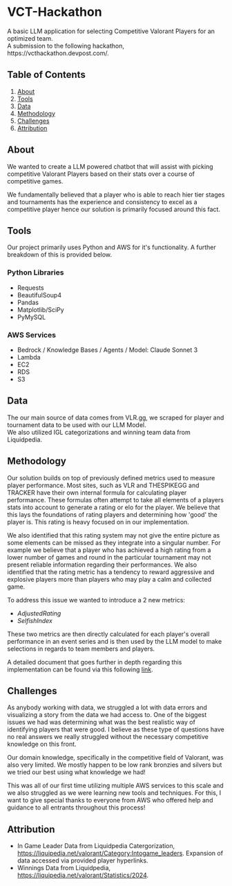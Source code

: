 # VCT-Hackathon
<p>A basic LLM application for selecting Competitive Valorant Players for an optimized team.<br>
A submission to the following hackathon, https://vcthackathon.devpost.com/.<p/>

## Table of Contents
1. [About](#About)
2. [Tools](#Tools)
3. [Data](#Data)
4. [Methodology](#Methodology)
5. [Challenges](#Challenges)
6. [Attribution](#Attribution)

## About
We wanted to create a LLM powered chatbot that will assist with picking competitive Valorant Players based on their stats over a course of competitive games.

We fundamentally believed that a player who is able to reach hier tier stages and tournaments has the experience and consistency to excel as a competitive player hence our solution is primarily focused around this fact.

## Tools
Our project primarily uses Python and AWS for it's functionality. A further breakdown of this is provided below.

### Python Libraries
- Requests
- BeautifulSoup4
- Pandas
- Matplotlib/SciPy
- PyMySQL

### AWS Services
- Bedrock / Knowledge Bases / Agents / Model: Claude Sonnet 3
- Lambda
- EC2
- RDS
- S3

## Data
The our main source of data comes from VLR.gg, we scraped for player and tournament data to be used with our LLM Model. <br>
We also utilized IGL categorizations and winning team data from Liquidpedia.

## Methodology
<p>Our solution builds on top of previously defined metrics used to measure player performance. Most sites, such as VLR and THESPIKEGG and TRACKER have their own internal formula for calculating 
player performance. These formulas often attempt to take all elements of a players stats into account to generate a rating or elo for the player. We believe that this lays the foundations of 
rating players and determining how 'good' the player is. This rating is heavy focused on in our implementation.</p>

<p>We also identified that this rating system may not give the entire picture as some elements can be missed as they integrate into a singular number. For example we believe that a player who has achieved a high rating from a lower number of games and round in the particular tournament may not present reliable information regarding their performances. We also identified that the rating metric has a tendency to reward aggressive and explosive players more than players who may play a calm and collected game.</p>

To address this issue we wanted to introduce a 2 new metrics:
* *AdjustedRating*
* *SelfishIndex*

These two metrics are then directly calculated for each player's overall performance in an event series and is then used by the LLM model to make selections in regards to team members and players.

A detailed document that goes further in depth regarding this implementation can be found via this following [link](http://jettreviveme.com/). 

## Challenges
As anybody working with data, we struggled a lot with data errors and visualizing a story from the data we had access to. One of the biggest issues we had was determining what was the best realistic way of identifying players that were good. I believe as these type of questions have no real answers we really struggled without the necessary competitive knowledge on this front.

Our domain knowledge, specifically in the competitive field of Valorant, was also very limited. We mostly happen to be low rank bronzies and silvers but we tried our best using what knowledge we had!

This was all of our first time utilizing multiple AWS services to this scale and we also struggled as we were learning new tools and techniques. For this, I want to give special thanks to everyone from AWS who offered help and guidance to all entrants throughout this process!

## Attribution
- In Game Leader Data from Liquidpedia Catergorization, https://liquipedia.net/valorant/Category:Intogame_leaders. Expansion of data accessed via provided player hyperlinks.
- Winnings Data from Liquidpedia, https://liquipedia.net/valorant/Statistics/2024.



